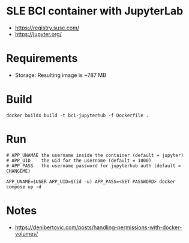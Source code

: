 # SLE BCI container with JupyterLab

- https://registry.suse.com/
- https://jupyter.org/

# Requirements

- Storage: Resulting image is ~787 MB

# Build

```
docker buildx build -t bci-jupyterhub -f Dockerfile .
```

# Run

```
# APP_UNAMAE the username inside the container (default = jupyter)
# APP_UID    the uid for the username (default = 1000)
# APP_PASS   the username password for jupyterhub auth (default = CHANGEME)

APP_UNAME=$USER APP_UID=$(id -u) APP_PASS=<SET PASSWORD> docker compose up -d
```

# Notes

- https://denibertovic.com/posts/handling-permissions-with-docker-volumes/
